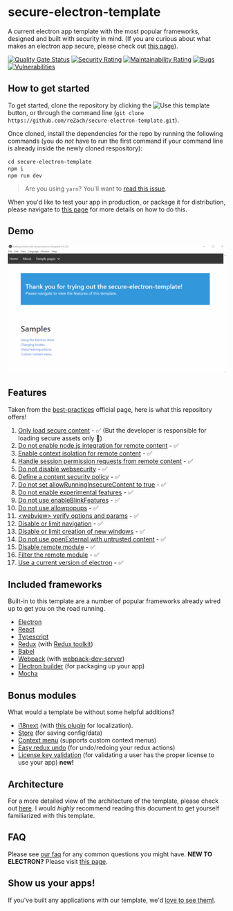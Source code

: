 # secure-electron-template
A current electron app template with the most popular frameworks, designed and built with security in mind. (If you are curious about what makes an electron app secure, please check out [this page](https://github.com/reZach/secure-electron-template/blob/master/docs/secureapps.md)).

[![Quality Gate Status](https://sonarcloud.io/api/project_badges/measure?project=reZach_secure-electron-template&metric=alert_status)](https://sonarcloud.io/dashboard?id=reZach_secure-electron-template)
[![Security Rating](https://sonarcloud.io/api/project_badges/measure?project=reZach_secure-electron-template&metric=security_rating)](https://sonarcloud.io/dashboard?id=reZach_secure-electron-template)
[![Maintainability Rating](https://sonarcloud.io/api/project_badges/measure?project=reZach_secure-electron-template&metric=sqale_rating)](https://sonarcloud.io/dashboard?id=reZach_secure-electron-template)
[![Bugs](https://sonarcloud.io/api/project_badges/measure?project=reZach_secure-electron-template&metric=bugs)](https://sonarcloud.io/dashboard?id=reZach_secure-electron-template)
[![Vulnerabilities](https://sonarcloud.io/api/project_badges/measure?project=reZach_secure-electron-template&metric=vulnerabilities)](https://sonarcloud.io/dashboard?id=reZach_secure-electron-template)

## How to get started
To get started, clone the repository by clicking the ![Use this template](https://github.com/reZach/secure-electron-template/blob/master/docs/imgs/usethistemplate.png "Use this template") button, or through the command line (`git clone https://github.com/reZach/secure-electron-template.git`). 

Once cloned, install the dependencies for the repo by running the following commands (you do _not_ have to run the first command if your command line is already inside the newly cloned respository):

```
cd secure-electron-template
npm i
npm run dev
```

> Are you using `yarn`? You'll want to [read this issue](https://github.com/reZach/secure-electron-template/issues/62).

When you'd like to test your app in production, or package it for distribution, please navigate to [this page](https://github.com/reZach/secure-electron-template/blob/master/docs/scripts.md) for more details on how to do this.

## Demo
![Demo](https://github.com/reZach/secure-electron-template/blob/master/docs/imgs/intro.gif "Demo")

## Features
Taken from the [best-practices](https://electronjs.org/docs/tutorial/security) official page, here is what this repository offers!

1. [Only load secure content](https://electronjs.org/docs/tutorial/security#1-only-load-secure-content) - ✅ (But the developer is responsible for loading secure assets only 🙂)
2. [Do not enable node.js integration for remote content](https://electronjs.org/docs/tutorial/security#2-do-not-enable-nodejs-integration-for-remote-content) - ✅
3. [Enable context isolation for remote content](https://electronjs.org/docs/tutorial/security#3-enable-context-isolation-for-remote-content) - ✅
4. [Handle session permission requests from remote content](https://electronjs.org/docs/tutorial/security#4-handle-session-permission-requests-from-remote-content) - ✅
5. [Do not disable websecurity](https://electronjs.org/docs/tutorial/security#5-do-not-disable-websecurity) - ✅
6. [Define a content security policy](https://electronjs.org/docs/tutorial/security#6-define-a-content-security-policy) - ✅
7. [Do not set allowRunningInsecureContent to true](https://electronjs.org/docs/tutorial/security#7-do-not-set-allowrunninginsecurecontent-to-true) - ✅
8. [Do not enable experimental features](https://electronjs.org/docs/tutorial/security#8-do-not-enable-experimental-features) - ✅
9. [Do not use enableBlinkFeatures](https://electronjs.org/docs/tutorial/security#9-do-not-use-enableblinkfeatures) - ✅
10. [Do not use allowpopups](https://electronjs.org/docs/tutorial/security#10-do-not-use-allowpopups) - ✅
11. [&lt;webview&gt; verify options and params](https://electronjs.org/docs/tutorial/security#11-verify-webview-options-before-creation) - ✅
12. [Disable or limit navigation](https://electronjs.org/docs/tutorial/security#12-disable-or-limit-navigation) - ✅
13. [Disable or limit creation of new windows](https://electronjs.org/docs/tutorial/security#13-disable-or-limit-creation-of-new-windows) - ✅
14. [Do not use openExternal with untrusted content](https://electronjs.org/docs/tutorial/security#14-do-not-use-openexternal-with-untrusted-content) - ✅
15. [Disable remote module](https://electronjs.org/docs/tutorial/security#15-disable-the-remote-module) - ✅
16. [Filter the remote module](https://electronjs.org/docs/tutorial/security#16-filter-the-remote-module) - ✅
17. [Use a current version of electron](https://electronjs.org/docs/tutorial/security#17-use-a-current-version-of-electron) - ✅

## Included frameworks
Built-in to this template are a number of popular frameworks already wired up to get you on the road running.

- [Electron](https://electronjs.org/)
- [React](https://reactjs.org/)
- [Typescript](https://www.typescriptlang.org)
- [Redux](https://redux.js.org/) (with [Redux toolkit](https://redux-toolkit.js.org/))
- [Babel](https://babeljs.io/)
- [Webpack](https://webpack.js.org/) (with [webpack-dev-server](https://github.com/webpack/webpack-dev-server))
- [Electron builder](https://www.electron.build/) (for packaging up your app)
- [Mocha](https://mochajs.org/)

## Bonus modules
What would a template be without some helpful additions?

- [i18next](https://www.i18next.com/) (with [this plugin](https://github.com/reZach/i18next-electron-fs-backend) for localization).
- [Store](https://github.com/reZach/secure-electron-store) (for saving config/data)
- [Context menu](https://github.com/reZach/secure-electron-context-menu) (supports custom context menus)
- [Easy redux undo](https://github.com/reZach/easy-redux-undo) (for undo/redoing your redux actions)
- [License key validation](https://github.com/reZach/secure-electron-license-keys) (for validating a user has the proper license to use your app) **new!**

## Architecture
For a more detailed view of the architecture of the template, please check out [here](https://github.com/reZach/secure-electron-template/blob/master/docs/architecture.md). I would _highly_ recommend reading this document to get yourself familiarized with this template.

## FAQ
Please see [our faq](https://github.com/reZach/secure-electron-template/blob/master/docs/faq.md) for any common questions you might have.
**NEW TO ELECTRON?** Please visit [this page](https://github.com/reZach/secure-electron-template/blob/master/docs/newtoelectron.md).

## Show us your apps!
If you've built any applications with our template, we'd [love to see them!](https://github.com/reZach/secure-electron-template/blob/master/docs/yourapps.md).
